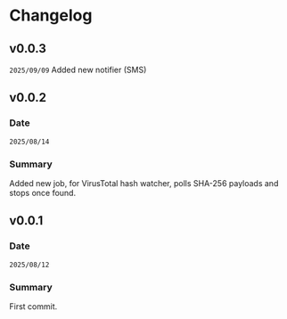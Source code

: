 # Changelog

## v0.0.3
`2025/09/09`
Added new notifier (SMS)
## v0.0.2

### Date
`2025/08/14`

### Summary

Added new job, for VirusTotal hash watcher, polls SHA-256 payloads and stops once found.

## v0.0.1

### Date
`2025/08/12`

### Summary

First commit.